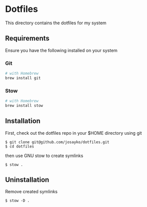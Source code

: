 # Dotfiles

This directory contains the dotfiles for my system

## Requirements

Ensure you have the following installed on your system

### Git

```bash
# with Homebrew
brew install git
```

### Stow

```bash
# with Homebrew
brew install stow
```

## Installation

First, check out the dotfiles repo in your $HOME directory using git

```
$ git clone git@github.com/josayko/dotfiles.git
$ cd dotfiles
```

then use GNU stow to create symlinks

```
$ stow .
```

## Uninstallation
Remove created symlinks
```
$ stow -D .
```

